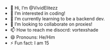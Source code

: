 - 👋 Hi, I’m @VividElitezz
- 👀 I’m interested in coding!
- 🌱 I’m currently learning to be a backend dev.
- 💞️ I’m looking to collaborate on proxies!
- 📫 How to reach me disocrd: vortexshade
- 😄 Pronouns: He/Him
- ⚡ Fun fact: I am 15

<!---
VividElitezz/VividElitezz is a ✨ special ✨ repository because its `README.md` (this file) appears on your GitHub profile.
You can click the Preview link to take a look at your changes.
--->
